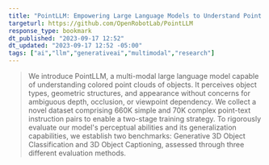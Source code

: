 ```yaml
---
title: "PointLLM: Empowering Large Language Models to Understand Point Clouds"
targeturl: https://github.com/OpenRobotLab/PointLLM
response_type: bookmark
dt_published: "2023-09-17 12:52"
dt_updated: "2023-09-17 12:52 -05:00"
tags: ["ai","llm","generativeai","multimodal","research"]
---
```


> We introduce PointLLM, a multi-modal large language model capable of understanding colored point clouds of objects. It perceives object types, geometric structures, and appearance without concerns for ambiguous depth, occlusion, or viewpoint dependency. We collect a novel dataset comprising 660K simple and 70K complex point-text instruction pairs to enable a two-stage training strategy. To rigorously evaluate our model's perceptual abilities and its generalization capabilities, we establish two benchmarks: Generative 3D Object Classification and 3D Object Captioning, assessed through three different evaluation methods.
